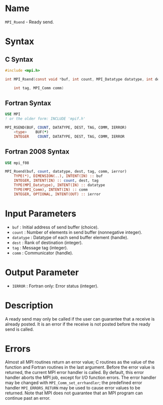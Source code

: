 # Name

`MPI_Rsend` - Ready send.

# Syntax

## C Syntax

```c
#include <mpi.h>

int MPI_Rsend(const void *buf, int count, MPI_Datatype datatype, int dest,

    int tag, MPI_Comm comm)
```

## Fortran Syntax

```fortran
USE MPI
! or the older form: INCLUDE 'mpif.h'

MPI_RSEND(BUF, COUNT, DATATYPE, DEST, TAG, COMM, IERROR)
    <type>    BUF(*)
    INTEGER    COUNT, DATATYPE, DEST, TAG, COMM, IERROR
```

## Fortran 2008 Syntax

```fortran
USE mpi_f08

MPI_Rsend(buf, count, datatype, dest, tag, comm, ierror)
    TYPE(*), DIMENSION(..), INTENT(IN) :: buf
    INTEGER, INTENT(IN) :: count, dest, tag
    TYPE(MPI_Datatype), INTENT(IN) :: datatype
    TYPE(MPI_Comm), INTENT(IN) :: comm
    INTEGER, OPTIONAL, INTENT(OUT) :: ierror
```


# Input Parameters

* `buf` : Initial address of send buffer (choice).
* `count` : Number of elements in send buffer (nonnegative integer).
* `datatype` : Datatype of each send buffer element (handle).
* `dest` : Rank of destination (integer).
* `tag` : Message tag (integer).
* `comm` : Communicator (handle).

# Output Parameter

* `IERROR` : Fortran only: Error status (integer).

# Description

A ready send may only be called if the user can guarantee that a receive
is already posted. It is an error if the receive is not posted before
the ready send is called.

# Errors

Almost all MPI routines return an error value; C routines as the value
of the function and Fortran routines in the last argument.
Before the error value is returned, the current MPI error handler is
called. By default, this error handler aborts the MPI job, except for
I/O function errors. The error handler may be changed with
`MPI_Comm_set_errhandler`; the predefined error handler `MPI_ERRORS_RETURN`
may be used to cause error values to be returned. Note that MPI does not
guarantee that an MPI program can continue past an error.
